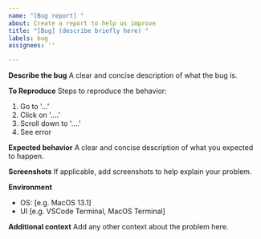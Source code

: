 ```yaml
---
name: "[Bug report] "
about: Create a report to help us improve
title: "[Bug] (describe briefly here) "
labels: bug
assignees: ''

---
```


**Describe the bug**
A clear and concise description of what the bug is.

**To Reproduce**
Steps to reproduce the behavior:
1. Go to '...'
2. Click on '....'
3. Scroll down to '....'
4. See error

**Expected behavior**
A clear and concise description of what you expected to happen.

**Screenshots**
If applicable, add screenshots to help explain your problem.

**Environment**
 - OS: [e.g. MacOS 13.1]
 - UI [e.g. VSCode Terminal, MacOS Terminal]

**Additional context**
Add any other context about the problem here.

